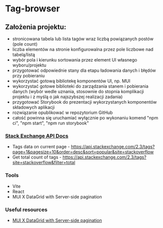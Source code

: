 # Tag-browser

## Założenia projektu:

- stronicowana tabela lub lista tagów wraz liczbą powiązanych postów (pole count)
- liczba elementów na stronie konfigurowalna przez pole liczbowe nad tabelą/listą
- wybór pola i kierunku sortowania przez element UI własnego wyboru/projektu
- przygotować odpowiednie stany dla etapu ładowania danych i błędów przy pobieraniu
- wykorzystać gotową bibliotekę komponentów UI, np. MUI
- wykorzystać gotowe biblioteki do zarządzania stanem i pobierania danych (wybór wedle uznania, stosownie do stopnia komplikacji projektu i z myślą o jak najszybszej realizacji zadania)
- przygotować Storybook do prezentacji wykorzystanych komponentów składowych aplikacji
- rozwiązanie opublikować w repozytorium GitHub
- całość powinna się uruchamiać wyłącznie po wykonaniu komend "npm ci", "npm start", "npm run storybook"

### [Stack Exchange API Docs](https://api.stackexchange.com/docs/tags#page=1&pagesize=10&order=desc&sort=popular&filter=default&site=stackoverflow&run=true)

- Tags data on current page - https://api.stackexchange.com/2.3/tags?page=1&pagesize=10&order=desc&sort=popular&site=stackoverflow
- Get total count of tags - https://api.stackexchange.com/2.3/tags?site=stackoverflow&filter=total

### Tools

- Vite
- React
- MUI X DataGrid with Server-side pagination

### Useful resources

- [MUI X DataGrid with Server-side pagination](https://mui.com/x/react-data-grid/pagination/#server-side-pagination)
